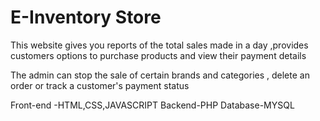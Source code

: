 # E-Inventory Store
This website gives you reports of the total sales made in a day ,provides customers options to purchase products and view their payment details

The admin can stop the sale of certain brands and categories , delete an order or track a customer's payment status

Front-end -HTML,CSS,JAVASCRIPT
Backend-PHP
Database-MYSQL
